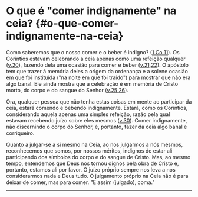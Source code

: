 # O que é &quot;comer indignamente&quot; na ceia? {#o-que-comer-indignamente-na-ceia}

Como saberemos que o nosso comer e o beber é indigno? ([1 Co 11](http://bibliaonline.com.br/acf/1co/11)). Os Coríntios estavam celebrando a ceia apenas como uma refeição qualquer ([v.20](http://bibliaonline.com.br/acf/1co/11/20)), fazendo dela uma ocasião para comer e beber ([v.21,22](http://bibliaonline.com.br/acf/1co/11/21-22)). O apóstolo tem que trazer à memória deles a origem da ordenança e a solene ocasião em que foi instituída (&quot;na noite em que foi traído&quot;) para mostrar que não era algo banal. Ele ainda mostra que a celebração é em memória de Cristo morto, do corpo e do sangue do Senhor ([v.25,26](http://bibliaonline.com.br/acf/1co/11/25,26)).

Ora, qualquer pessoa que não tenha estas coisas em mente ao participar da ceia, estará comendo e bebendo indignamente. Estará, como os Coríntios, considerando aquela apenas uma simples refeição, razão pela qual estavam recebendo juízo sobre eles mesmos ([v.30](http://bibliaonline.com.br/acf/1co/11/30)). Comer indignamente, não discernindo o corpo do Senhor, é, portanto, fazer da ceia algo banal e corriqueiro.

Quanto a julgar-se a si mesmo na Ceia, ao nos julgarmos a nós mesmos, reconhecemos que somos, por nossos méritos, indignos de estar ali participando dos símbolos do corpo e do sangue de Cristo. Mas, ao mesmo tempo, entendemos que Deus nos tornou dignos pela obra de Cristo e, portanto, estamos ali por favor. O juízo próprio sempre nos leva a nos considerarmos nada e Deus tudo. O julgamento próprio na Ceia não é para deixar de comer, mas para comer. &quot;E assim (julgado), coma.&quot;

*****